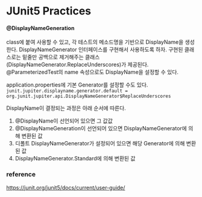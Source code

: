 # JUnit5 Practices

#### @DisplayNameGeneration
class에 붙여 사용할 수 있고, 각 테스트의 메소드명을 기반으로 DisplayName을 생성한다. 
DisplayNameGenerator 인터페이스를 구현해서 사용하도록 하자. 
구현된 클래스로는 밑줄만 공백으로 제거해주는 클래스(DisplayNameGenerator.ReplaceUnderscores)가 제공된다.
@ParameterizedTest의 name 속성으로도 DisplayName을 설정할 수 있다.  
  
application.properties에 기본 Generator를 설정할 수도 있다.  
```junit.jupiter.displayname.generator.default = org.junit.jupiter.api.DisplayNameGenerator$ReplaceUnderscores```

DisplayName이 결정되는 과정은 아래 순서에 따른다.
1. @DisplayName이 선언되어 있으면 그 값값  
2. @DisplayNameGeneration이 선언되어 있으면 DisplayNameGenerator에 의해 변환된 값  
3. 디폴트 DisplayNameGenerator가 설정되어 있으면 해당 Generator에 의해 변환된 값  
4. DisplayNameGenerator.Standard에 의해 변환된 값   

### reference
https://junit.org/junit5/docs/current/user-guide/